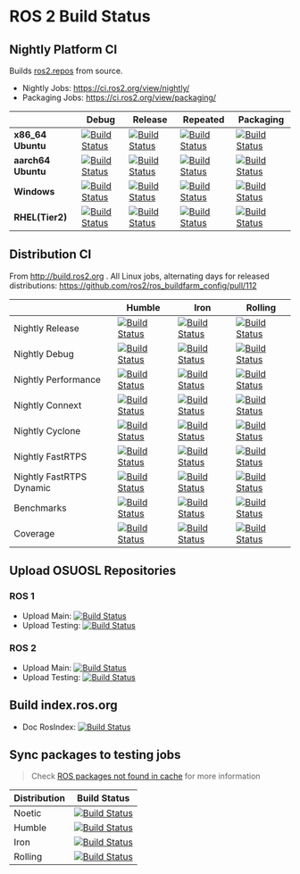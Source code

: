 # ROS 2 Build Status

## Nightly Platform CI

Builds [ros2.repos](https://raw.githubusercontent.com/ros2/ros2/master/ros2.repos) from source.

* Nightly Jobs: https://ci.ros2.org/view/nightly/
* Packaging Jobs: https://ci.ros2.org/view/packaging/

|                           | Debug                                                                             | Release                                                                               | Repeated                                                                                | Packaging                                                                                 |
|---------------------------|-----------------------------------------------------------------------------------|---------------------------------------------------------------------------------------|-----------------------------------------------------------------------------------------|-------------------------------------------------------------------------------------------|
| **x86_64 Ubuntu**  | [![Build Status][nightly-linux-debug-badge]][nightly-linux-debug]                 | [![Build Status][nightly-linux-release-badge]][nightly-linux-release]                 | [![Build Status][nightly-linux-repeated-badge]][nightly-linux-repeated]                 | [![Build Status][nightly-linux-packaging-badge]][nightly-linux-packaging]                 |
| **aarch64 Ubuntu** | [![Build Status][nightly-linux-aarch64-debug-badge]][nightly-linux-aarch64-debug] | [![Build Status][nightly-linux-aarch64-release-badge]][nightly-linux-aarch64-release] | [![Build Status][nightly-linux-aarch64-repeated-badge]][nightly-linux-aarch64-repeated] | [![Build Status][nightly-linux-aarch64-packaging-badge]][nightly-linux-aarch64-packaging] |
| **Windows**               | [![Build Status][nightly-win-debug-badge]][nightly-win-debug]                     | [![Build Status][nightly-win-release-badge]][nightly-win-release]                     | [![Build Status][nightly-win-repeated-badge]][nightly-win-repeated]                     | [![Build Status][nightly-win-packaging-badge]][nightly-win-packaging]                     |
| **RHEL(Tier2)**           | [![Build Status][nightly-linux-rhel-debug-badge]][nightly-linux-rhel-debug]                   | [![Build Status][nightly-linux-rhel-release-badge]][nightly-linux-rhel-release]                   | [![Build Status][nightly-linux-rhel-repeated-badge]][nightly-linux-rhel-repeated]                   | [![Build Status][nightly-linux-rhel-packaging-badge]][nightly-linux-rhel-packaging]                   |

## Distribution CI

From http://build.ros2.org . All Linux jobs, alternating days for released distributions: https://github.com/ros2/ros_buildfarm_config/pull/112

|  | Humble | Iron | Rolling |
|---|---|---|---|
| Nightly Release | [![Build Status][Hci-release-badge]][Hci-release] | [![Build Status][Ici-release-badge]][Ici-release] | [![Build Status][Rci-release-badge]][Rci-release] |
| Nightly Debug | [![Build Status][Hci-debug-badge]][Hci-debug] | [![Build Status][Ici-debug-badge]][Ici-debug] | [![Build Status][Rci-debug-badge]][Rci-debug] |
| Nightly Performance | [![Build Status][Hci-performance-badge]][Hci-performance] | [![Build Status][Ici-performance-badge]][Ici-performance] | [![Build Status][Rci-performance-badge]][Rci-performance] |
| Nightly Connext | [![Build Status][Hci-connext-badge]][Hci-connext] | [![Build Status][Ici-connext-badge]][Ici-connext] | [![Build Status][Rci-connext-badge]][Rci-connext] |
| Nightly Cyclone | [![Build Status][Hci-cyclone-badge]][Hci-cyclone] | [![Build Status][Ici-cyclone-badge]][Ici-cyclone] | [![Build Status][Rci-cyclone-badge]][Rci-cyclone] |
| Nightly FastRTPS | [![Build Status][Hci-fastrtps-badge]][Hci-fastrtps] | [![Build Status][Ici-fastrtps-badge]][Ici-fastrtps] | [![Build Status][Rci-fastrtps-badge]][Rci-fastrtps] |
| Nightly FastRTPS Dynamic | [![Build Status][Hci-fastrtps-dynamic-badge]][Hci-fastrtps-dynamic] | [![Build Status][Ici-fastrtps-dynamic-badge]][Ici-fastrtps-dynamic] | [![Build Status][Rci-fastrtps-dynamic-badge]][Rci-fastrtps-dynamic] |
| Benchmarks | [![Build Status][Hci-benchmark-badge]][Hci-benchmark] | [![Build Status][Ici-benchmark-badge]][Ici-benchmark] | [![Build Status][Rci-benchmark-badge]][Rci-benchmark] |
| Coverage | [![Build Status][Hci-coverage-badge]][Hci-coverage] | [![Build Status][Ici-coverage-badge]][Ici-coverage] | [![Build Status][Rci-coverage-badge]][Rci-coverage] |

## Upload OSUOSL Repositories
### ROS 1
* Upload Main: [![Build Status](https://build.ros.org/job/upload_main/badge/icon)](https://build.ros.org/job/upload_main/)
* Upload Testing: [![Build Status](https://build.ros.org/job/upload_testing/badge/icon)](https://build.ros.org/job/upload_testing/)

### ROS 2
* Upload Main: [![Build Status](https://build.ros2.org/job/upload_main/badge/icon)](https://build.ros2.org/job/upload_main/)
* Upload Testing: [![Build Status](https://build.ros2.org/job/upload_testing/badge/icon)](https://build.ros2.org/job/upload_testing/)

## Build index.ros.org
* Doc RosIndex: [![Build Status](https://build.ros.org/job/doc_rosindex/badge/icon)](https://build.ros.org/job/doc_rosindex/)

## Sync packages to testing jobs

> Check [ROS packages not found in cache](./playbook/ROS-packages-not-found-in-cache.md) for more information

| Distribution | Build Status |
| ------------ | ------------ |
| Noetic | [![Build Status](https://build.ros.org/job/Nrel_sync-packages-to-testing_focal_amd64/badge/icon)](https://build.ros.org/job/Nrel_sync-packages-to-testing_focal_amd64/) |
| Humble | [![Build Status](https://build.ros2.org/job/Hrel_sync-packages-to-testing_jammy_amd64/badge/icon)](https://build.ros2.org/job/Hrel_sync-packages-to-testing_jammy_amd64/) |
| Iron | [![Build Status](https://build.ros2.org/job/Irel_sync-packages-to-testing_jammy_amd64/badge/icon)](https://build.ros2.org/job/Irel_sync-packages-to-testing_jammy_amd64/) |
| Rolling | [![Build Status](https://build.ros2.org/job/Rrel_sync-packages-to-testing_jammy_amd64/badge/icon)](https://build.ros2.org/job/Rrel_sync-packages-to-testing_jammy_amd64/) |

[nightly-linux-debug]: https://ci.ros2.org/view/nightly/job/nightly_linux_debug
[nightly-linux-debug-badge]: https://ci.ros2.org/buildStatus/icon?job=nightly_linux_debug
[nightly-linux-release]: https://ci.ros2.org/view/nightly/job/nightly_linux_release
[nightly-linux-release-badge]: https://ci.ros2.org/buildStatus/icon?job=nightly_linux_release
[nightly-linux-repeated]: https://ci.ros2.org/view/nightly/job/nightly_linux_repeated
[nightly-linux-repeated-badge]: https://ci.ros2.org/buildStatus/icon?job=nightly_linux_repeated
[nightly-linux-packaging]: https://ci.ros2.org/view/packaging/job/packaging_linux
[nightly-linux-packaging-badge]: https://ci.ros2.org/buildStatus/icon?job=packaging_linux

[nightly-linux-aarch64-debug]: https://ci.ros2.org/view/nightly/job/nightly_linux-aarch64_debug
[nightly-linux-aarch64-debug-badge]: https://ci.ros2.org/buildStatus/icon?job=nightly_linux-aarch64_debug
[nightly-linux-aarch64-release]: https://ci.ros2.org/view/nightly/job/nightly_linux-aarch64_release
[nightly-linux-aarch64-release-badge]: https://ci.ros2.org/buildStatus/icon?job=nightly_linux-aarch64_release
[nightly-linux-aarch64-repeated]: https://ci.ros2.org/view/nightly/job/nightly_linux-aarch64_repeated
[nightly-linux-aarch64-repeated-badge]: https://ci.ros2.org/buildStatus/icon?job=nightly_linux-aarch64_repeated
[nightly-linux-aarch64-packaging]: https://ci.ros2.org/view/packaging/job/packaging_linux-aarch64
[nightly-linux-aarch64-packaging-badge]: https://ci.ros2.org/buildStatus/icon?job=packaging_linux-aarch64

[nightly-win-debug]: https://ci.ros2.org/view/nightly/job/nightly_win_deb
[nightly-win-debug-badge]: https://ci.ros2.org/buildStatus/icon?job=nightly_win_deb
[nightly-win-release]: https://ci.ros2.org/view/nightly/job/nightly_win_rel
[nightly-win-release-badge]: https://ci.ros2.org/buildStatus/icon?job=nightly_win_rel
[nightly-win-repeated]: https://ci.ros2.org/view/nightly/job/nightly_win_rep
[nightly-win-repeated-badge]: https://ci.ros2.org/buildStatus/icon?job=nightly_win_rep
[nightly-win-packaging]: https://ci.ros2.org/view/packaging/job/packaging_windows
[nightly-win-packaging-badge]: https://ci.ros2.org/buildStatus/icon?job=packaging_windows

[nightly-linux-rhel-debug]: https://ci.ros2.org/view/nightly/job/nightly_linux-rhel_debug
[nightly-linux-rhel-debug-badge]: https://ci.ros2.org/buildStatus/icon?job=nightly_linux-rhel_debug
[nightly-linux-rhel-release]: https://ci.ros2.org/view/nightly/job/nightly_linux-rhel_release
[nightly-linux-rhel-release-badge]: https://ci.ros2.org/buildStatus/icon?job=nightly_linux-rhel_release
[nightly-linux-rhel-repeated]: https://ci.ros2.org/view/nightly/job/nightly_linux-rhel_repeated
[nightly-linux-rhel-repeated-badge]: https://ci.ros2.org/buildStatus/icon?job=nightly_linux-rhel_repeated
[nightly-linux-rhel-packaging]: https://ci.ros2.org/view/packaging/job/packaging_linux-rhel
[nightly-linux-rhel-packaging-badge]: https://ci.ros2.org/buildStatus/icon?job=packaging_linux-rhel

[Hci-release-badge]: http://build.ros2.org/buildStatus/icon?job=Hci__nightly-release_ubuntu_jammy_amd64
[Hci-release]: http://build.ros2.org/view/Hci/job/Hci__nightly-release_ubuntu_jammy_amd64/
[Hci-debug-badge]: http://build.ros2.org/buildStatus/icon?job=Hci__nightly-debug_ubuntu_jammy_amd64
[Hci-debug]: http://build.ros2.org/view/Hci/job/Hci__nightly-debug_ubuntu_jammy_amd64/
[Hci-performance-badge]: http://build.ros2.org/buildStatus/icon?job=Hci__nightly-performance_ubuntu_jammy_amd64
[Hci-performance]: http://build.ros2.org/view/Hci/job/Hci__nightly-performance_ubuntu_jammy_amd64/
[Hci-connext-badge]: http://build.ros2.org/buildStatus/icon?job=Hci__nightly-connext_ubuntu_jammy_amd64
[Hci-connext]: http://build.ros2.org/view/Hci/job/Hci__nightly-connext_ubuntu_jammy_amd64/
[Hci-cyclone-badge]: http://build.ros2.org/buildStatus/icon?job=Hci__nightly-cyclonedds_ubuntu_jammy_amd64
[Hci-cyclone]: http://build.ros2.org/view/Hci/job/Hci__nightly-cyclonedds_ubuntu_jammy_amd64/
[Hci-fastrtps-badge]: http://build.ros2.org/buildStatus/icon?job=Hci__nightly-fastrtps_ubuntu_jammy_amd64
[Hci-fastrtps]: http://build.ros2.org/view/Hci/job/Hci__nightly-fastrtps_ubuntu_jammy_amd64/
[Hci-fastrtps-dynamic-badge]: http://build.ros2.org/buildStatus/icon?job=Hci__nightly-fastrtps-dynamic_ubuntu_jammy_amd64
[Hci-fastrtps-dynamic]:  http://build.ros2.org/view/Hci/job/Hci__nightly-fastrtps-dynamic_ubuntu_jammy_amd64/
[Hci-benchmark-badge]: http://build.ros2.org/buildStatus/icon?job=Hci__benchmark_ubuntu_jammy_amd64
[Hci-benchmark]: http://build.ros2.org/view/Hci/job/Hci__benchmark_ubuntu_jammy_amd64/
[Hci-coverage-badge]: https://ci.ros2.org/buildStatus/icon?job=nightly_linux_humble_coverage
[Hci-coverage]: https://ci.ros2.org/job/nightly_linux_humble_coverage/

[Ici-release-badge]: http://build.ros2.org/buildStatus/icon?job=Ici__nightly-release_ubuntu_jammy_amd64
[Ici-release]: http://build.ros2.org/view/Ici/job/Ici__nightly-release_ubuntu_jammy_amd64/
[Ici-debug-badge]: http://build.ros2.org/buildStatus/icon?job=Ici__nightly-debug_ubuntu_jammy_amd64
[Ici-debug]: http://build.ros2.org/view/Ici/job/Ici__nightly-debug_ubuntu_jammy_amd64/
[Ici-performance-badge]: http://build.ros2.org/buildStatus/icon?job=Ici__nightly-performance_ubuntu_jammy_amd64
[Ici-performance]: http://build.ros2.org/view/Ici/job/Ici__nightly-performance_ubuntu_jammy_amd64/
[Ici-connext-badge]: http://build.ros2.org/buildStatus/icon?job=Ici__nightly-connext_ubuntu_jammy_amd64
[Ici-connext]: http://build.ros2.org/view/Ici/job/Ici__nightly-connext_ubuntu_jammy_amd64/
[Ici-cyclone-badge]: http://build.ros2.org/buildStatus/icon?job=Ici__nightly-cyclonedds_ubuntu_jammy_amd64
[Ici-cyclone]: http://build.ros2.org/view/Ici/job/Ici__nightly-cyclonedds_ubuntu_jammy_amd64/
[Ici-fastrtps-badge]: http://build.ros2.org/buildStatus/icon?job=Ici__nightly-fastrtps_ubuntu_jammy_amd64
[Ici-fastrtps]: http://build.ros2.org/view/Ici/job/Ici__nightly-fastrtps_ubuntu_jammy_amd64/
[Ici-fastrtps-dynamic-badge]: http://build.ros2.org/buildStatus/icon?job=Ici__nightly-fastrtps-dynamic_ubuntu_jammy_amd64
[Ici-fastrtps-dynamic]:  http://build.ros2.org/view/Ici/job/Ici__nightly-fastrtps-dynamic_ubuntu_jammy_amd64/
[Ici-benchmark-badge]: http://build.ros2.org/buildStatus/icon?job=Ici__benchmark_ubuntu_jammy_amd64
[Ici-benchmark]: http://build.ros2.org/view/Ici/job/Ici__benchmark_ubuntu_jammy_amd64/
[Ici-coverage-badge]: https://ci.ros2.org/buildStatus/icon?job=nightly_linux_iron_coverage
[Ici-coverage]: https://ci.ros2.org/job/nightly_linux_iron_coverage/

[Rci-release-badge]: http://build.ros2.org/buildStatus/icon?job=Rci__nightly-release_ubuntu_jammy_amd64
[Rci-release]: http://build.ros2.org/view/Rci/job/Rci__nightly-release_ubuntu_jammy_amd64/
[Rci-debug-badge]: http://build.ros2.org/buildStatus/icon?job=Rci__nightly-debug_ubuntu_jammy_amd64
[Rci-debug]: http://build.ros2.org/view/Rci/job/Rci__nightly-debug_ubuntu_jammy_amd64/
[Rci-performance-badge]: http://build.ros2.org/buildStatus/icon?job=Rci__nightly-performance_ubuntu_jammy_amd64
[Rci-performance]: http://build.ros2.org/view/Rci/job/Rci__nightly-performance_ubuntu_jammy_amd64/
[Rci-connext-badge]: http://build.ros2.org/buildStatus/icon?job=Rci__nightly-connext_ubuntu_jammy_amd64
[Rci-connext]: http://build.ros2.org/view/Rci/job/Rci__nightly-connext_ubuntu_jammy_amd64/
[Rci-cyclone-badge]: http://build.ros2.org/buildStatus/icon?job=Rci__nightly-cyclonedds_ubuntu_jammy_amd64
[Rci-cyclone]: http://build.ros2.org/view/Rci/job/Rci__nightly-cyclonedds_ubuntu_jammy_amd64/
[Rci-fastrtps-badge]: http://build.ros2.org/buildStatus/icon?job=Rci__nightly-fastrtps_ubuntu_jammy_amd64
[Rci-fastrtps]: http://build.ros2.org/view/Rci/job/Rci__nightly-fastrtps_ubuntu_jammy_amd64/
[Rci-fastrtps-dynamic-badge]: http://build.ros2.org/buildStatus/icon?job=Rci__nightly-fastrtps-dynamic_ubuntu_jammy_amd64
[Rci-fastrtps-dynamic]:  http://build.ros2.org/view/Rci/job/Rci__nightly-fastrtps-dynamic_ubuntu_jammy_amd64/
[Rci-benchmark-badge]: http://build.ros2.org/buildStatus/icon?job=Rci__benchmark_ubuntu_jammy_amd64
[Rci-benchmark]: http://build.ros2.org/view/Rci/job/Rci__benchmark_ubuntu_jammy_amd64/
[Rci-coverage-badge]: https://ci.ros2.org/buildStatus/icon?job=nightly_linux_coverage
[Rci-coverage]: https://ci.ros2.org/job/nightly_linux_coverage/


